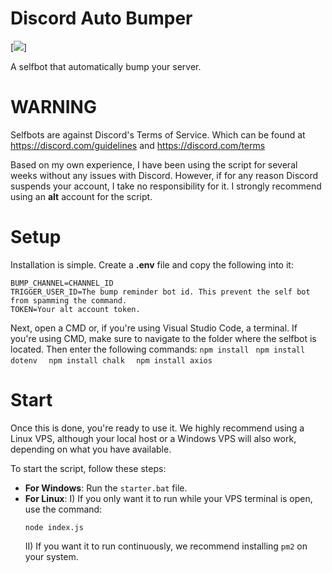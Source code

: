# Discord Auto Bumper
[<img src = "https://cdn.discordapp.com/attachments/1048608653164433480/1312543065340379199/image.png?ex=674d893c&is=674c37bc&hm=719a1afb39fd1c20fae2accd4829ad000996e4829d11f1ccee2783c7c34e2fc5&">]

A selfbot that automatically bump your server.

# WARNING
Selfbots are against Discord's Terms of Service.
Which can be found at https://discord.com/guidelines and https://discord.com/terms

Based on my own experience, I have been using the script for several weeks without any issues with Discord. However, if for any reason Discord suspends your account, I take no responsibility for it. I strongly recommend using an **alt** account for the script.

# Setup
Installation is simple. Create a **.env** file and copy the following into it:
```
BUMP_CHANNEL=CHANNEL_ID
TRIGGER_USER_ID=The bump reminder bot id. This prevent the self bot from spamming the command.
TOKEN=Your alt account token.
```

Next, open a CMD or, if you're using Visual Studio Code, a terminal. If you're using CMD, make sure to navigate to the folder where the selfbot is located. Then enter the following commands:
```npm install ``` 
```npm install dotenv  ```
```npm install chalk  ```
```npm install axios  ```

# Start
Once this is done, you're ready to use it. We highly recommend using a Linux VPS, although your local host or a Windows VPS will also work, depending on what you have available.

To start the script, follow these steps:
- **For Windows**: Run the `starter.bat` file.
- **For Linux**:
  I) If you only want it to run while your VPS terminal is open, use the command:
     ```
     node index.js
     ```
  II) If you want it to run continuously, we recommend installing `pm2` on your system.
